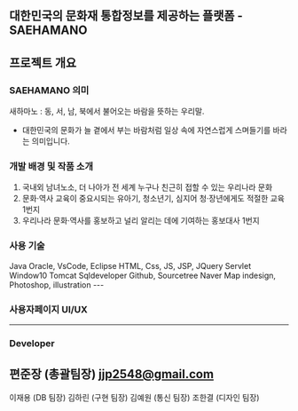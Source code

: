 ## 대한민국의 문화재 통합정보를 제공하는 플랫폼 - SAEHAMANO

## 프로젝트 개요
### SAEHAMANO 의미
새하마노 : 동, 서, 남, 북에서 불어오는 바람을 뜻하는 우리말.
- 대한민국의 문화가 늘 곁에서 부는 바람처럼 일상 속에 자연스럽게 스며들기를 바라는 의미입니다.

### 개발 배경 및 작품 소개
1. 국내외 남녀노소, 더 나아가 전 세계 누구나 친근히 접할 수 있는 우리나라 문화
2. 문화·역사 교육이 중요시되는 유아기, 청소년기, 심지어 청·장년에게도 적절한 교육 1번지
3. 우리나라 문화·역사를 홍보하고 널리 알리는 데에 기여하는 홍보대사 1번지


### 사용 기술
<Development Tool>
  Java Oracle, VsCode, Eclipse

<Language>
  HTML, Css, JS, JSP, JQuery Servlet

<OS>
  Window10
  
<Server>
  Tomcat
  
<DBMS>
  Sqldeveloper
  
<SCM>
  Github, Sourcetree
  
<Map>
  Naver Map
  
<Graphics>
  indesign, Photoshop, illustration
---
  
### 사용자페이지 UI/UX

---

### Developer

편준장 (총괄팀장) jjp2548@gmail.com
- 
이재용 (DB 팀장)
김하린 (구현 팀장)
김예원 (통신 팀장)
조한결 (디자인 팀장)
